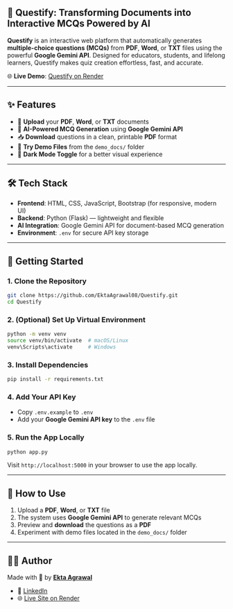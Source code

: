 ## 🚀 Questify: Transforming Documents into Interactive MCQs Powered by AI

**Questify** is an interactive web platform that automatically generates **multiple-choice questions (MCQs)** from **PDF**, **Word**, or **TXT** files using the powerful **Google Gemini API**. Designed for educators, students, and lifelong learners, Questify makes quiz creation effortless, fast, and accurate.

🌐 **Live Demo**: [Questify on Render](https://questify-kdkf.onrender.com)

---

## ✨ Features

- 📄 **Upload** your **PDF**, **Word**, or **TXT** documents  
- 🤖 **AI-Powered MCQ Generation** using **Google Gemini API**  
- 📥 **Download** questions in a clean, printable **PDF** format  
- 🧪 **Try Demo Files** from the `demo_docs/` folder  
- 🌙 **Dark Mode Toggle** for a better visual experience

---

## 🛠 Tech Stack

- **Frontend**: HTML, CSS, JavaScript, Bootstrap (for responsive, modern UI)  
- **Backend**: Python (Flask) — lightweight and flexible  
- **AI Integration**: Google Gemini API for document-based MCQ generation  
- **Environment**: `.env` for secure API key storage

---

## 🚀 Getting Started

### 1. Clone the Repository

```bash
git clone https://github.com/EktaAgrawal08/Questify.git
cd Questify
```

### 2. (Optional) Set Up Virtual Environment

```bash
python -m venv venv
source venv/bin/activate  # macOS/Linux
venv\Scripts\activate     # Windows
```

### 3. Install Dependencies

```bash
pip install -r requirements.txt
```

### 4. Add Your API Key

- Copy `.env.example` to `.env`
- Add your **Google Gemini API key** to the `.env` file

### 5. Run the App Locally

```bash
python app.py
```

Visit `http://localhost:5000` in your browser to use the app locally.

---

## 📂 How to Use

1. Upload a **PDF**, **Word**, or **TXT** file  
2. The system uses **Google Gemini API** to generate relevant MCQs  
3. Preview and **download** the questions as a **PDF**  
4. Experiment with demo files located in the `demo_docs/` folder

---

## 👩‍💻 Author

Made with 💙 by [**Ekta Agrawal**](https://github.com/EktaAgrawal08)

- 🔗 [LinkedIn](https://www.linkedin.com/in/ekta-agrawal-364b3a246/)  
- 🌐 [Live Site on Render](https://questify-kdkf.onrender.com)

